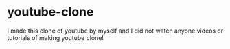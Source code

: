 # youtube-clone
I made this clone of youtube by myself and I did not watch anyone videos or tutorials of making youtube clone!

